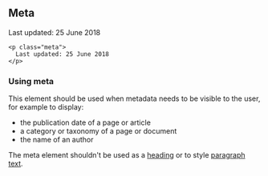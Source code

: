 ## Meta

<p class="meta">
  Last updated: 25 June 2018
</p>

    <p class="meta">
      Last updated: 25 June 2018
    </p>

### Using meta

This element should be used when metadata needs to be visible to the user, for example to display:
<ul>
  <li>the publication date of a page or article</li>
  <li>a category or taxonomy of a page or document</li>
  <li>the name of an author</li>
</ul>

The meta element shouldn't be used as a <a href="headings">heading</a> or to style <a href="paragraph">paragraph text</a>.
